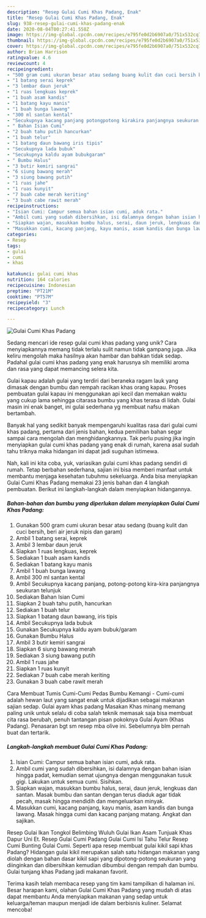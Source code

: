 ```yaml
---
description: "Resep Gulai Cumi Khas Padang, Enak"
title: "Resep Gulai Cumi Khas Padang, Enak"
slug: 938-resep-gulai-cumi-khas-padang-enak
date: 2020-08-04T00:27:41.558Z
image: https://img-global.cpcdn.com/recipes/e795fe0d2b6907a0/751x532cq70/gulai-cumi-khas-padang-foto-resep-utama.jpg
thumbnail: https://img-global.cpcdn.com/recipes/e795fe0d2b6907a0/751x532cq70/gulai-cumi-khas-padang-foto-resep-utama.jpg
cover: https://img-global.cpcdn.com/recipes/e795fe0d2b6907a0/751x532cq70/gulai-cumi-khas-padang-foto-resep-utama.jpg
author: Brian Harrison
ratingvalue: 4.6
reviewcount: 4
recipeingredient:
- "500 gram cumi ukuran besar atau sedang buang kulit dan cuci bersih beri air jeruk nipis dan garam"
- "1 batang serai keprek"
- "3 lembar daun jeruk"
- "1 ruas lengkuas keprek"
- "1 buah asam kandis"
- "1 batang kayu manis"
- "1 buah bunga lawang"
- "300 ml santan kental"
- "Secukupnya kacang panjang potongpotong kirakira panjangnya seukuran telunjuk"
- " Bahan Isian Cumi"
- "2 buah tahu putih hancurkan"
- "1 buah telur"
- "1 batang daun bawang iris tipis"
- "Secukupnya lada bubuk"
- "Secukupnya kaldu ayam bubukgaram"
- " Bumbu Halus"
- "3 butir kemiri sangrai"
- "6 siung bawang merah"
- "3 siung bawang putih"
- "1 ruas jahe"
- "1 ruas kunyit"
- "7 buah cabe merah keriting"
- "3 buah cabe rawit merah"
recipeinstructions:
- "Isian Cumi: Campur semua bahan isian cumi, aduk rata."
- "Ambil cumi yang sudah dibersihkan, isi dalamnya dengan bahan isian hingga padat, kemudian semat ujungnya dengan menggunakan tusuk gigi. Lakukan untuk semua cumi. Sisihkan."
- "Siapkan wajan, masukkan bumbu halus, serai, daun jeruk, lengkuas dan santan. Masak bumbu dan santan dengan terus diaduk agar tidak pecah, masak hingga mendidih dan mengeluarkan minyak."
- "Masukkan cumi, kacang panjang, kayu manis, asam kandis dan bunga lawang. Masak hingga cumi dan kacang panjang matang. Angkat dan sajikan."
categories:
- Resep
tags:
- gulai
- cumi
- khas

katakunci: gulai cumi khas 
nutrition: 164 calories
recipecuisine: Indonesian
preptime: "PT21M"
cooktime: "PT57M"
recipeyield: "3"
recipecategory: Lunch

---
```



![Gulai Cumi Khas Padang](https://img-global.cpcdn.com/recipes/e795fe0d2b6907a0/751x532cq70/gulai-cumi-khas-padang-foto-resep-utama.jpg)

Sedang mencari ide resep gulai cumi khas padang yang unik? Cara menyiapkannya memang tidak terlalu sulit namun tidak gampang juga. Jika keliru mengolah maka hasilnya akan hambar dan bahkan tidak sedap. Padahal gulai cumi khas padang yang enak harusnya sih memiliki aroma dan rasa yang dapat memancing selera kita.

Gulai kapau adalah gulai yang terdiri dari beraneka ragam lauk yang dimasak dengan bumbu dan rempah racikan khas orang kapau. Proses pembuatan gulai kapau ini menggunakan api kecil dan memakan waktu yang cukup lama sehingga citarasa bumbu yang khas terasa di lidah. Gulai masin ini enak banget, ini gulai sederhana yg membuat nafsu makan bertambah.

Banyak hal yang sedikit banyak mempengaruhi kualitas rasa dari gulai cumi khas padang, pertama dari jenis bahan, kedua pemilihan bahan segar sampai cara mengolah dan menghidangkannya. Tak perlu pusing jika ingin menyiapkan gulai cumi khas padang yang enak di rumah, karena asal sudah tahu triknya maka hidangan ini dapat jadi suguhan istimewa.


Nah, kali ini kita coba, yuk, variasikan gulai cumi khas padang sendiri di rumah. Tetap berbahan sederhana, sajian ini bisa memberi manfaat untuk membantu menjaga kesehatan tubuhmu sekeluarga. Anda bisa menyiapkan Gulai Cumi Khas Padang memakai 23 jenis bahan dan 4 langkah pembuatan. Berikut ini langkah-langkah dalam menyiapkan hidangannya.

<!--inarticleads1-->

##### Bahan-bahan dan bumbu yang diperlukan dalam menyiapkan Gulai Cumi Khas Padang:

1. Gunakan 500 gram cumi ukuran besar atau sedang (buang kulit dan cuci bersih, beri air jeruk nipis dan garam)
1. Ambil 1 batang serai, keprek
1. Ambil 3 lembar daun jeruk
1. Siapkan 1 ruas lengkuas, keprek
1. Sediakan 1 buah asam kandis
1. Sediakan 1 batang kayu manis
1. Ambil 1 buah bunga lawang
1. Ambil 300 ml santan kental
1. Ambil Secukupnya kacang panjang, potong-potong kira-kira panjangnya seukuran telunjuk
1. Sediakan  Bahan Isian Cumi
1. Siapkan 2 buah tahu putih, hancurkan
1. Sediakan 1 buah telur
1. Siapkan 1 batang daun bawang, iris tipis
1. Ambil Secukupnya lada bubuk
1. Gunakan Secukupnya kaldu ayam bubuk/garam
1. Gunakan  Bumbu Halus
1. Ambil 3 butir kemiri sangrai
1. Siapkan 6 siung bawang merah
1. Sediakan 3 siung bawang putih
1. Ambil 1 ruas jahe
1. Siapkan 1 ruas kunyit
1. Sediakan 7 buah cabe merah keriting
1. Gunakan 3 buah cabe rawit merah


Cara Membuat Tumis Cumi-Cumi Pedas Bumbu Kemangi - Cumi-cumi adalah hewan laut yang sangat enak untuk dijadikan sebagai makanan sajian sedap. Gulai ayam khas padang Masakan Khas minang memang paling unik untuk selalu di coba salah teknik memasak saja bisa membuat cita rasa berubah, penuh tantangan pisan pokoknya Gulai Ayam (Khas Padang). Penasaran bgt sm resep mba olive ini. Sebelumnya blm pernah buat dan tertarik. 

<!--inarticleads2-->

##### Langkah-langkah membuat Gulai Cumi Khas Padang:

1. Isian Cumi: Campur semua bahan isian cumi, aduk rata.
1. Ambil cumi yang sudah dibersihkan, isi dalamnya dengan bahan isian hingga padat, kemudian semat ujungnya dengan menggunakan tusuk gigi. Lakukan untuk semua cumi. Sisihkan.
1. Siapkan wajan, masukkan bumbu halus, serai, daun jeruk, lengkuas dan santan. Masak bumbu dan santan dengan terus diaduk agar tidak pecah, masak hingga mendidih dan mengeluarkan minyak.
1. Masukkan cumi, kacang panjang, kayu manis, asam kandis dan bunga lawang. Masak hingga cumi dan kacang panjang matang. Angkat dan sajikan.


Resep Gulai Ikan Tongkol Belimbing Wuluh Gulai Ikan Asam Tunjuak Khas Dapur Uni Et. Resep Gulai Cumi Padang Gulai Cumi Isi Tahu Telur Resep Cumi Bunting Gulai Cumi. Seperti apa resep membuat gulai kikil sapi khas Padang? Hidangan gulai kikil merupakan salah satu hidangan makanan yang diolah dengan bahan dasar kikil sapi yang dipotong-potong seukuran yang diinginkan dan dibersihkan kemudian dibumbui dengan rempah dan bumbu. Gulai tunjang khas Padang jadi makanan favorit. 

Terima kasih telah membaca resep yang tim kami tampilkan di halaman ini. Besar harapan kami, olahan Gulai Cumi Khas Padang yang mudah di atas dapat membantu Anda menyiapkan makanan yang sedap untuk keluarga/teman maupun menjadi ide dalam berbisnis kuliner. Selamat mencoba!
